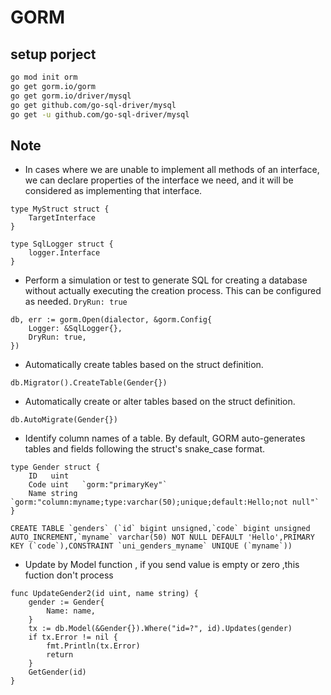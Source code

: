 # GORM

## setup porject

```sh
go mod init orm
go get gorm.io/gorm
go get gorm.io/driver/mysql
go get github.com/go-sql-driver/mysql
go get -u github.com/go-sql-driver/mysql

```

## Note

- In cases where we are unable to implement all methods of an interface, we can declare properties of the interface we need, and it will be considered as implementing that interface.
```
type MyStruct struct {
	TargetInterface
}

type SqlLogger struct {
	logger.Interface
}
```

- Perform a simulation or test to generate SQL for creating a database without actually executing the creation process. This can be configured as needed. `DryRun: true`

```golang
db, err := gorm.Open(dialector, &gorm.Config{
    Logger: &SqlLogger{},
    DryRun: true,
})
```

- Automatically create tables based on the struct definition.

```golang
db.Migrator().CreateTable(Gender{})
```

- Automatically create or alter tables based on the struct definition.

```golang
db.AutoMigrate(Gender{})
```

- Identify column names of a table. By default, GORM auto-generates tables and fields following the struct's snake_case format.
```
type Gender struct {
	ID   uint
	Code uint   `gorm:"primaryKey"`
	Name string `gorm:"column:myname;type:varchar(50);unique;default:Hello;not null"`
}

CREATE TABLE `genders` (`id` bigint unsigned,`code` bigint unsigned AUTO_INCREMENT,`myname` varchar(50) NOT NULL DEFAULT 'Hello',PRIMARY KEY (`code`),CONSTRAINT `uni_genders_myname` UNIQUE (`myname`)) 
```
- Update by Model function , if you send value is empty or zero ,this fuction don't process
```golang
func UpdateGender2(id uint, name string) {
	gender := Gender{
		Name: name,
	}
	tx := db.Model(&Gender{}).Where("id=?", id).Updates(gender)
	if tx.Error != nil {
		fmt.Println(tx.Error)
		return
	}
	GetGender(id)
}
```